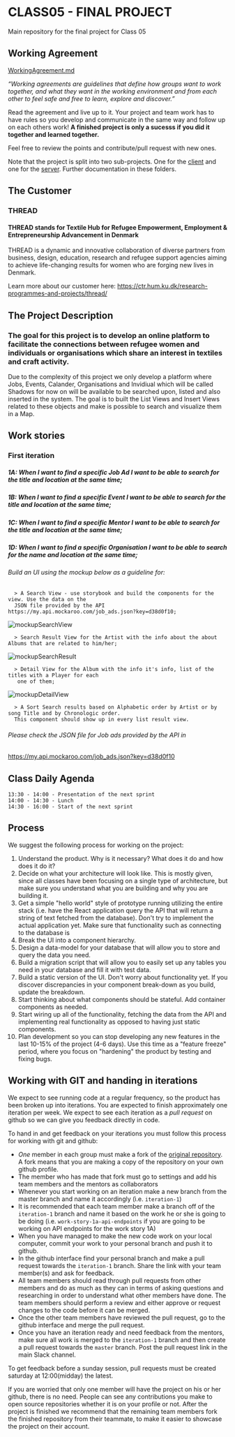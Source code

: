 
# CLASS05 - FINAL PROJECT

Main repository for the final project for Class 05

## Working Agreement

[WorkingAgreement.md](./WorkingAgreement.md)

_“Working agreements are guidelines that define how groups want to work together, and what they want in the working environment and from each other to feel safe and free to learn, explore and discover.”_

Read the agreement and live up to it. Your project and team work has to have rules so you develop and communicate in the same way and follow up on each others work! **A finished project is only a sucesss if you did it together and learned together.**

Feel free to review the points and contribute/pull request with new ones.

Note that the project is split into two sub-projects. One for the [client](/client) and one for the [server](server). Further documentation in these folders.

## The Customer

### THREAD 

#### THREAD stands for Textile Hub for Refugee Empowerment, Employment & Entrepreneurship Advancement in Denmark

THREAD is a dynamic and innovative collaboration of diverse partners from business, design, education, research and refugee support agencies aiming to achieve life-changing results for women who are forging new lives in Denmark.

Learn more about our customer here: https://ctr.hum.ku.dk/research-programmes-and-projects/thread/

## The Project Description

### The goal for this project is to develop an online platform to facilitate the connections between refugee women and individuals or organisations which share an interest in textiles and craft activity.

Due to the complexity of this project we only develop a platform where Jobs, Events, Calander, Organisations and Invidiual which will be called Shadows for now on will be available to be searched upon, listed and also inserted in the system. The goal is to built the List Views and Insert Views related to these objects and make is possible to search and visualize them in a Map.

## Work stories

### First iteration

##### 1A: When I want to find a specific Job Ad I want to be able to search for the title and location at the same time;
##### 1B: When I want to find a specific Event I want to be able to search for the title and location at the same time;
##### 1C: When I want to find a specific Mentor I want to be able to search for the title and location at the same time;
##### 1D: When I want to find a specific Organisation I want to be able to search for the name and location at the same time;


###### Build an UI using the mockup below as a guideline for:

      > A Search View - use storybook and build the components for the view. Use the data on the
      JSON file provided by the API https://my.api.mockaroo.com/job_ads.json?key=d38d0f10;

![mockupSearchView](./images/mockupSearchView.png)

      > Search Result View for the Artist with the info about the about Albums that are related to him/her;

![mockupSearchResult](./images/mockupSearchResult.png)

      > Detail View for the Album with the info it's info, list of the titles with a Player for each
       one of them;

![mockupDetailView](./images/mockupDetailView.png)

      > A Sort Search results based on Alphabetic order by Artist or by song Title and by Chronologic order.
      This component should show up in every list result view.

###### Please check the JSON file for Job ads provided by the API in

https://my.api.mockaroo.com/job_ads.json?key=d38d0f10


## Class Daily Agenda

```12:00 - 13:30 - Home work review and feature freeze for the previous sprint
13:30 - 14:00 - Presentation of the next sprint
14:00 - 14:30 - Lunch 
14:30 - 16:00 - Start of the next sprint 
```

## Process

We suggest the following process for working on the project:

1. Understand the product. Why is it necessary? What does it do and how does it do it?
2. Decide on what your architecture will look like. This is mostly given, since all classes have been focusing on a single type of architecture, but make sure you understand what you are building and why you are building it.
3. Get a simple "hello world" style of prototype running utilizing the entire stack (i.e. have the React application query the API that will return a string of text fetched from the database). Don't try to implement the actual application yet. Make sure that functionality such as connecting to the database is
4. Break the UI into a component hierarchy.
5. Design a data-model for your database that will allow you to store and query the data you need.
6. Build a migration script that will allow you to easily set up any tables you need in your database and fill it with test data.
7. Build a static version of the UI. Don't worry about functionality yet. If you discover discrepancies in your component break-down as you build, update the breakdown.
8. Start thinking about what components should be stateful. Add container components as needed.
9. Start wiring up all of the functionality, fetching the data from the API and implementing real functionality as opposed to having just static components.
10. Plan development so you can stop developing any new features in the last 10-15% of the project (4-6 days). Use this time as a "feature freeze" period, where you focus on "hardening" the product by testing and fixing bugs.

## Working with GIT and handing in iterations

We expect to see running code at a regular frequency, so the product has been broken up into iterations. You are expected to finish approximately one iteration per week. We expect to see each iteration as a _pull request_ on github so we can give you feedback directly in code.

To hand in and get feedback on your iterations you must follow this process for working with git and github:

- _One_ member in each group must make a fork of the [original repository](https://github.com/HackYourFuture-CPH). A fork means that you are making a copy of the repository on your own github profile.
- The member who has made that fork must go to settings and add his team members and the mentors as collaborators
- Whenever you start working on an iteration make a new branch from the master branch and name it accordingly (ì.e. `iteration-1`)
- It is recommended that each team member make a branch off of the `iteration-1` branch and name it based on the work he or she is going to be doing (i.e. `work-story-1a-api-endpoints` if you are going to be working on API endpoints for the work story 1A)
- When you have managed to make the new code work on your local computer, commit your work to your personal branch and push it to github.
- In the github interface find your personal branch and make a pull request towards the `iteration-1` branch. Share the link with your team member(s) and ask for feedback.
- All team members should read through pull requests from other members and do as much as they can in terms of asking questions and researching in order to understand what other members have done. The team members should perform a review and either approve or request changes to the code before it can be merged.
- Once the other team members have reviewed the pull request, go to the github interface and merge the pull request.
- Once you have an iteration ready and need feedback from the mentors, make sure all work is merged to the `iteration-1` branch and then create a pull request towards the `master` branch. Post the pull request link in the main Slack channel.

To get feedback before a sunday session, pull requests must be created saturday at 12:00(midday) the latest.

If you are worried that only one member will have the project on his or her github, there is no need. People can see any contributions you make to open source repositories whether it is on your profile or not. After the project is finished we recommend that the remaining team members fork the finished repository from their teammate, to make it easier to showcase the project on their account.
